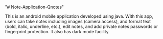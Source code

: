 "# Note-Application-Qnotes" 

This is an android mobile application developed using java. With this app, users can take notes including images (camera access), and format text (bold, italic, underline, etc.), edit notes, and add private notes passwords or fingerprint protection. It also has dark mode facility.

